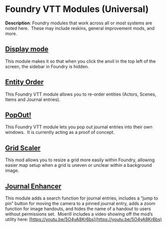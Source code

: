 # Foundry VTT Modules (Universal)

**Description**: Foundry modules that work across all or most systems are noted here.  These may include reskins, general improvement mods, and more.

## [Display mode](displaymode.md)

This module makes it so that when you click the anvil in the top left of the screen, the sidebar in Foundry is hidden.

## [Entity Order](entityorder.md)

This Foundry VTT module allows you to re-order entities (Actors, Scenes, Items and Journal entries).

## [PopOut!](popout.md)

This Foundry VTT module lets you pop out journal entries into their own windows.  It is currently acting as a proof of concept.

## [Grid Scaler](scalegrid.md)

This mod allows you to resize a grid more easily within Foundry, allowing easier map setup when a grid is uneven or unclear within a background image.

## [Journal Enhancer](journalenhancer.md)

This module adds a search function for journal entries, includes a “jump to pin” button for moving the camera to a pinned journal entry, adds a zoom function for image handouts, and hides the name of a handout to users without permissions set.  Moerill includes a video showing off the mod’s utility here: [https://youtu.be/5O4yA8Kr6bs](https://youtu.be/5O4yA8Kr6bs)

